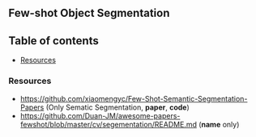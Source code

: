 ## Few-shot Object Segmentation

## Table of contents
* [Resources](#Resources)


### Resources
+ https://github.com/xiaomengyc/Few-Shot-Semantic-Segmentation-Papers (Only Sematic Segmentation, **paper**, **code**)
+ https://github.com/Duan-JM/awesome-papers-fewshot/blob/master/cv/segementation/README.md (**name** only)